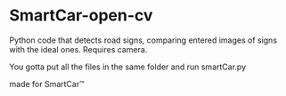 # SmartCar-open-cv
Python code that detects road signs, comparing entered images of signs with the ideal ones.
Requires camera.


You gotta put all the files in the same folder and run smartCar.py


made for SmartCar™
